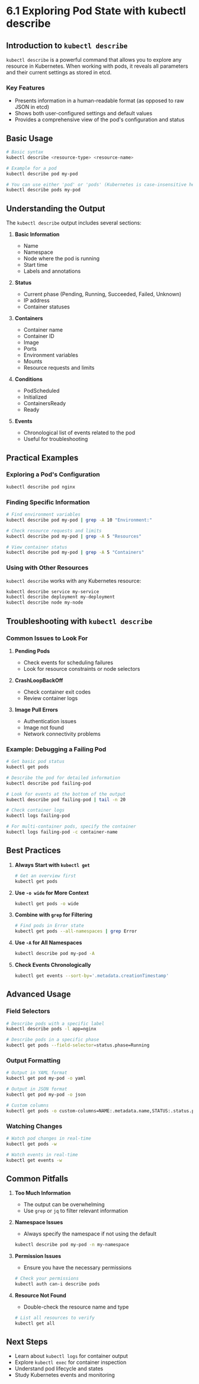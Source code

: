 # 6.1 Exploring Pod State with kubectl describe

## Introduction to `kubectl describe`

`kubectl describe` is a powerful command that allows you to explore any resource in Kubernetes. When working with pods, it reveals all parameters and their current settings as stored in etcd.

### Key Features
- Presents information in a human-readable format (as opposed to raw JSON in etcd)
- Shows both user-configured settings and default values
- Provides a comprehensive view of the pod's configuration and status

## Basic Usage

```bash
# Basic syntax
kubectl describe <resource-type> <resource-name>

# Example for a pod
kubectl describe pod my-pod

# You can use either 'pod' or 'pods' (Kubernetes is case-insensitive here)
kubectl describe pods my-pod
```

## Understanding the Output

The `kubectl describe` output includes several sections:

1. **Basic Information**
   - Name
   - Namespace
   - Node where the pod is running
   - Start time
   - Labels and annotations

2. **Status**
   - Current phase (Pending, Running, Succeeded, Failed, Unknown)
   - IP address
   - Container statuses

3. **Containers**
   - Container name
   - Container ID
   - Image
   - Ports
   - Environment variables
   - Mounts
   - Resource requests and limits

4. **Conditions**
   - PodScheduled
   - Initialized
   - ContainersReady
   - Ready

5. **Events**
   - Chronological list of events related to the pod
   - Useful for troubleshooting

## Practical Examples

### Exploring a Pod's Configuration
```bash
kubectl describe pod nginx
```

### Finding Specific Information
```bash
# Find environment variables
kubectl describe pod my-pod | grep -A 10 "Environment:"

# Check resource requests and limits
kubectl describe pod my-pod | grep -A 5 "Resources"

# View container status
kubectl describe pod my-pod | grep -A 5 "Containers"
```

### Using with Other Resources
`kubectl describe` works with any Kubernetes resource:
```bash
kubectl describe service my-service
kubectl describe deployment my-deployment
kubectl describe node my-node
```

## Troubleshooting with `kubectl describe`

### Common Issues to Look For
1. **Pending Pods**
   - Check events for scheduling failures
   - Look for resource constraints or node selectors

2. **CrashLoopBackOff**
   - Check container exit codes
   - Review container logs

3. **Image Pull Errors**
   - Authentication issues
   - Image not found
   - Network connectivity problems

### Example: Debugging a Failing Pod
```bash
# Get basic pod status
kubectl get pods

# Describe the pod for detailed information
kubectl describe pod failing-pod

# Look for events at the bottom of the output
kubectl describe pod failing-pod | tail -n 20

# Check container logs
kubectl logs failing-pod

# For multi-container pods, specify the container
kubectl logs failing-pod -c container-name
```

## Best Practices

1. **Always Start with `kubectl get`**
   ```bash
   # Get an overview first
   kubectl get pods
   ```

2. **Use `-o wide` for More Context**
   ```bash
   kubectl get pods -o wide
   ```

3. **Combine with `grep` for Filtering**
   ```bash
   # Find pods in Error state
   kubectl get pods --all-namespaces | grep Error
   ```

4. **Use `-A` for All Namespaces**
   ```bash
   kubectl describe pod my-pod -A
   ```

5. **Check Events Chronologically**
   ```bash
   kubectl get events --sort-by='.metadata.creationTimestamp'
   ```

## Advanced Usage

### Field Selectors
```bash
# Describe pods with a specific label
kubectl describe pods -l app=nginx

# Describe pods in a specific phase
kubectl get pods --field-selector=status.phase=Running
```

### Output Formatting
```bash
# Output in YAML format
kubectl get pod my-pod -o yaml

# Output in JSON format
kubectl get pod my-pod -o json

# Custom columns
kubectl get pods -o custom-columns=NAME:.metadata.name,STATUS:.status.phase,NODE:.spec.nodeName
```

### Watching Changes
```bash
# Watch pod changes in real-time
kubectl get pods -w

# Watch events in real-time
kubectl get events -w
```

## Common Pitfalls

1. **Too Much Information**
   - The output can be overwhelming
   - Use `grep` or `jq` to filter relevant information

2. **Namespace Issues**
   - Always specify the namespace if not using the default
   ```bash
   kubectl describe pod my-pod -n my-namespace
   ```

3. **Permission Issues**
   - Ensure you have the necessary permissions
   ```bash
   # Check your permissions
   kubectl auth can-i describe pods
   ```

4. **Resource Not Found**
   - Double-check the resource name and type
   ```bash
   # List all resources to verify
   kubectl get all
   ```

## Next Steps
- Learn about `kubectl logs` for container output
- Explore `kubectl exec` for container inspection
- Understand pod lifecycle and states
- Study Kubernetes events and monitoring
